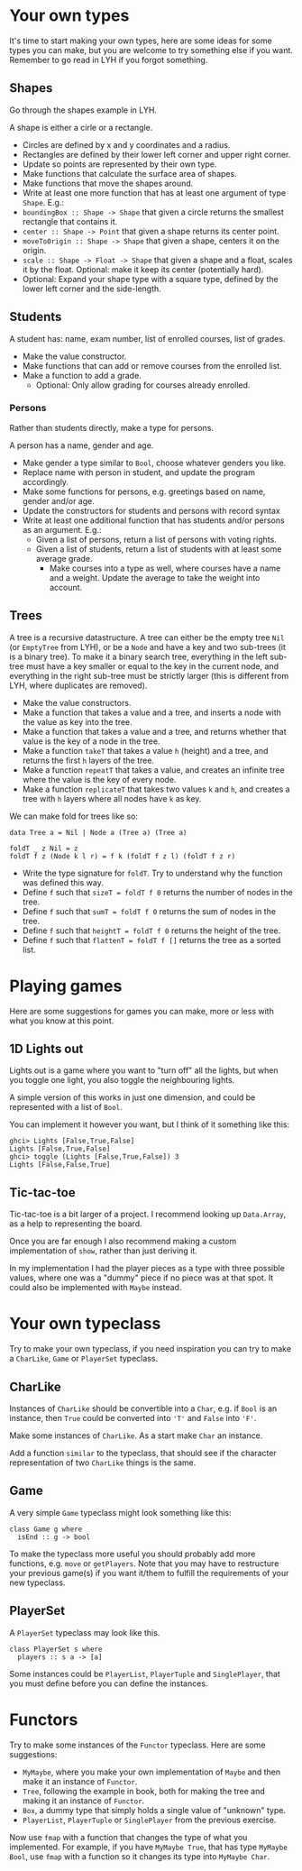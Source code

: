 Your own types
==============

It's time to start making your own types, here are some ideas for some
types you can make, but you are welcome to try something else if you
want. Remember to go read in LYH if you forgot something.

Shapes
------

Go through the shapes example in LYH.

A shape is either a cirle or a rectangle.

-   Circles are defined by x and y coordinates and a radius.
-   Rectangles are defined by their lower left corner and upper right
    corner.
-   Update so points are represented by their own type.
-   Make functions that calculate the surface area of shapes.
-   Make functions that move the shapes around.
-   Write at least one more function that has at least one argument of type `Shape`. E.g.:
  -   `boundingBox :: Shape -> Shape` that given a circle returns the smallest rectangle that contains it.
  -   `center :: Shape -> Point` that given a shape returns its center point.
  -   `moveToOrigin :: Shape -> Shape` that given a shape, centers it on the origin.
  -   `scale :: Shape -> Float -> Shape` that given a shape and a float, scales it by the float. Optional: make it keep its center (potentially hard).
- Optional: Expand your shape type with a square type, defined by the lower left corner and the side-length.

Students
--------

A student has: name, exam number, list of enrolled courses, list of
grades.

-   Make the value constructor.
-   Make functions that can add or remove courses from the enrolled
    list.
-   Make a function to add a grade.
    -   Optional: Only allow grading for courses already enrolled.

### Persons

Rather than students directly, make a type for persons.

A person has a name, gender and age.

-   Make gender a type similar to `Bool`, choose whatever genders you
    like.
-   Replace name with person in student, and update the program
    accordingly.
-   Make some functions for persons, e.g. greetings based on name,
    gender and/or age.
-   Update the constructors for students and persons with record syntax
-   Write at least one additional function that has students and/or persons as an argument. E.g.:
    -   Given a list of persons, return a list of persons with voting
        rights.
    -   Given a list of students, return a list of students with at
        least some average grade.
        -   Make courses into a type as well, where courses have a name
            and a weight. Update the average to take the weight into
            account.

Trees
-----

A tree is a recursive datastructure. A tree can either be the empty tree
`Nil` (or `EmptyTree` from LYH), or be a `Node` and have a key and two
sub-trees (it is a binary tree). To make it a binary search tree,
everything in the left sub-tree must have a key smaller or equal to the
key in the current node, and everything in the right sub-tree must be
strictly larger (this is different from LYH, where duplicates are
removed).

-   Make the value constructors.
-   Make a function that takes a value and a tree, and inserts a node
    with the value as key into the tree.
-   Make a function that takes a value and a tree, and returns whether
    that value is the key of a node in the tree.
-   Make a function `takeT` that takes a value `h` (height) and a tree,
    and returns the first `h` layers of the tree.
-   Make a function `repeatT` that takes a value, and creates an
    infinite tree where the value is the key of every node.
-   Make a function `replicateT` that takes two values `k` and `h`, and
    creates a tree with `h` layers where all nodes have `k` as key.

We can make fold for trees like so:

``` {.haskell}
data Tree a = Nil | Node a (Tree a) (Tree a)

foldT _ z Nil = z
foldT f z (Node k l r) = f k (foldT f z l) (foldT f z r)
```

-   Write the type signature for `foldT`. Try to understand why the
    function was defined this way.
-   Define `f` such that `sizeT = foldT f 0` returns the number of nodes
    in the tree.
-   Define `f` such that `sumT = foldT f 0` returns the sum of nodes
    in the tree.
-   Define `f` such that `heightT = foldT f 0` returns the height of the tree.
-   Define `f` such that `flattenT = foldT f []` returns the tree as a sorted list.

Playing games
=============

Here are some suggestions for games you can make, more or less with what
you know at this point.

1D Lights out
-------------

Lights out is a game where you want to "turn off" all the lights, but
when you toggle one light, you also toggle the neighbouring lights.

A simple version of this works in just one dimension, and could be
represented with a list of `Bool`.

You can implement it however you want, but I think of it something like
this:

    ghci> Lights [False,True,False]
    Lights [False,True,False]
    ghci> toggle (Lights [False,True,False]) 3
    Lights [False,False,True]

Tic-tac-toe
-----------

Tic-tac-toe is a bit larger of a project. I recommend looking up
`Data.Array`, as a help to representing the board.

Once you are far enough I also recommend making a custom implementation
of `show`, rather than just deriving it.

In my implementation I had the player pieces as a type with three
possible values, where one was a "dummy" piece if no piece was at that
spot. It could also be implemented with `Maybe` instead.

Your own typeclass
==================

Try to make your own typeclass, if you need inspiration you can try to
make a `CharLike`, `Game` or `PlayerSet` typeclass.

CharLike
--------

Instances of `CharLike` should be convertible into a `Char`, e.g. if
`Bool` is an instance, then `True` could be converted into `'T'` and
`False` into `'F'`.

Make some instances of `CharLike`. As a start make `Char` an instance.

Add a function `similar` to the typeclass, that should see if the
character representation of two `CharLike` things is the same.

Game
----

A very simple `Game` typeclass might look something like this:

    class Game g where
      isEnd :: g -> bool

To make the typeclass more useful you should probably add more
functions, e.g. `move` or `getPlayers`. Note that you may have to
restructure your previous game(s) if you want it/them to fulfill the
requirements of your new typeclass.

PlayerSet
---------

A `PlayerSet` typeclass may look like this.

    class PlayerSet s where
      players :: s a -> [a]

Some instances could be `PlayerList`, `PlayerTuple` and `SinglePlayer`,
that you must define before you can define the instances.

Functors
========

Try to make some instances of the `Functor` typeclass. Here are some
suggestions:

-   `MyMaybe`, where you make your own implementation of `Maybe` and
    then make it an instance of `Functor`.
-   `Tree`, following the example in book, both for making the tree and
    making it an instance of `Functor`.
-   `Box`, a dummy type that simply holds a single value of "unknown"
    type.
-   `PlayerList`, `PlayerTuple` or `SinglePlayer` from the previous
    exercise.

Now use `fmap` with a function that changes the type of what you
implemented. For example, if you have `MyMaybe True`, that has type
`MyMaybe Bool`, use `fmap` with a function so it changes its type into
`MyMaybe Char`.
